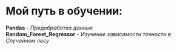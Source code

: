 # Мой путь в обучении:<br> 
**Pandas** - *Предобработка данных*<br>
**Random_Forest_Regressor** - *Изучение зависимости точности в Случайном лесу*<br>
